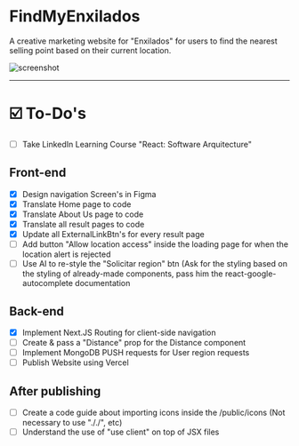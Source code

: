 # FindMyEnxilados

A creative marketing website for "Enxilados" for users to find the nearest selling point based on their current location.

![screenshot](https://i.ibb.co/cxw79Kb/68747470733a2f2f692e6962622e636f2f73355a326e736b2f53637265656e73686f742d323032342d30322d30382d61742d.png)

---

# ☑️  To-Do's
- [ ] Take LinkedIn Learning Course "React: Software Arquitecture"

## Front-end
- [x] Design navigation Screen's in Figma
- [x] Translate Home page to code
- [x] Translate About Us page to code
- [x] Translate all result pages to code
- [x] Update all ExternalLinkBtn's for every result page
- [ ] Add button "Allow location access" inside the loading page for when the location alert is rejected
- [ ] Use AI to re-style the "Solicitar region" btn (Ask for the styling based on the styling of already-made components, pass him the react-google-autocomplete documentation

## Back-end
- [x] Implement Next.JS Routing for client-side navigation
- [ ] Create & pass a "Distance" prop for the Distance component
- [ ] Implement MongoDB PUSH requests for User region requests
- [ ] Publish Website using Vercel

## After publishing
- [ ] Create a code guide about importing icons inside the /public/icons (Not necessary to use "././", etc)
- [ ] Understand the use of "use client" on top of JSX files
